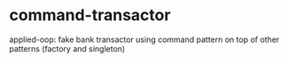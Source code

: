 # command-transactor
applied-oop: fake bank transactor using command pattern on top of other patterns (factory and singleton)
